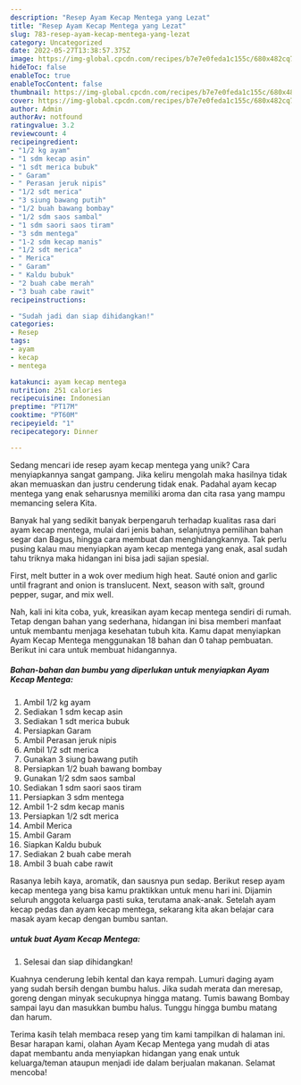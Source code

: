 ```yaml
---
description: "Resep Ayam Kecap Mentega yang Lezat"
title: "Resep Ayam Kecap Mentega yang Lezat"
slug: 783-resep-ayam-kecap-mentega-yang-lezat
category: Uncategorized
date: 2022-05-27T13:38:57.375Z
image: https://img-global.cpcdn.com/recipes/b7e7e0feda1c155c/680x482cq70/ayam-kecap-mentega-foto-resep-utama.jpg
hideToc: false
enableToc: true
enableTocContent: false
thumbnail: https://img-global.cpcdn.com/recipes/b7e7e0feda1c155c/680x482cq70/ayam-kecap-mentega-foto-resep-utama.jpg
cover: https://img-global.cpcdn.com/recipes/b7e7e0feda1c155c/680x482cq70/ayam-kecap-mentega-foto-resep-utama.jpg
author: Admin
authorAv: notfound
ratingvalue: 3.2
reviewcount: 4
recipeingredient:
- "1/2 kg ayam"
- "1 sdm kecap asin"
- "1 sdt merica bubuk"
- " Garam"
- " Perasan jeruk nipis"
- "1/2 sdt merica"
- "3 siung bawang putih"
- "1/2 buah bawang bombay"
- "1/2 sdm saos sambal"
- "1 sdm saori saos tiram"
- "3 sdm mentega"
- "1-2 sdm kecap manis"
- "1/2 sdt merica"
- " Merica"
- " Garam"
- " Kaldu bubuk"
- "2 buah cabe merah"
- "3 buah cabe rawit"
recipeinstructions:

- "Sudah jadi dan siap dihidangkan!"
categories:
- Resep
tags:
- ayam
- kecap
- mentega

katakunci: ayam kecap mentega 
nutrition: 251 calories
recipecuisine: Indonesian
preptime: "PT17M"
cooktime: "PT60M"
recipeyield: "1"
recipecategory: Dinner

---
```





Sedang mencari ide resep ayam kecap mentega yang unik? Cara menyiapkannya sangat gampang. Jika keliru mengolah maka hasilnya tidak akan memuaskan dan justru cenderung tidak enak. Padahal ayam kecap mentega yang enak seharusnya memiliki aroma dan cita rasa yang mampu memancing selera Kita.





Banyak hal yang sedikit banyak berpengaruh terhadap kualitas rasa dari ayam kecap mentega, mulai dari jenis bahan, selanjutnya pemilihan bahan segar dan Bagus, hingga cara membuat dan menghidangkannya. Tak perlu pusing kalau mau menyiapkan ayam kecap mentega yang enak,      asal sudah tahu triknya maka hidangan ini bisa jadi sajian spesial.














First, melt butter in a wok over medium high heat. Sauté onion and garlic until fragrant and onion is translucent. Next, season with salt, ground pepper, sugar, and mix well.






Nah, kali ini kita coba, yuk, kreasikan ayam kecap mentega sendiri di rumah. Tetap dengan bahan yang sederhana, hidangan ini bisa memberi manfaat untuk membantu menjaga kesehatan tubuh kita. Kamu dapat menyiapkan Ayam Kecap Mentega menggunakan 18 bahan dan 0 tahap pembuatan. Berikut ini cara untuk membuat hidangannya.

<!--inarticleads1-->

##### Bahan-bahan dan bumbu yang diperlukan untuk menyiapkan Ayam Kecap Mentega:

1. Ambil 1/2 kg ayam
1. Sediakan 1 sdm kecap asin
1. Sediakan 1 sdt merica bubuk
1. Persiapkan  Garam
1. Ambil  Perasan jeruk nipis
1. Ambil 1/2 sdt merica
1. Gunakan 3 siung bawang putih
1. Persiapkan 1/2 buah bawang bombay
1. Gunakan 1/2 sdm saos sambal
1. Sediakan 1 sdm saori saos tiram
1. Persiapkan 3 sdm mentega
1. Ambil 1-2 sdm kecap manis
1. Persiapkan 1/2 sdt merica
1. Ambil  Merica
1. Ambil  Garam
1. Siapkan  Kaldu bubuk
1. Sediakan 2 buah cabe merah
1. Ambil 3 buah cabe rawit


Rasanya lebih kaya, aromatik, dan sausnya pun sedap. Berikut resep ayam kecap mentega yang bisa kamu praktikkan untuk menu hari ini. Dijamin seluruh anggota keluarga pasti suka, terutama anak-anak. Setelah ayam kecap pedas dan ayam kecap mentega, sekarang kita akan belajar cara masak ayam kecap dengan bumbu santan. 

<!--inarticleads2-->

#####  untuk buat Ayam Kecap Mentega:


1. Selesai dan siap dihidangkan!

Kuahnya cenderung lebih kental dan kaya rempah. Lumuri daging ayam yang sudah bersih dengan bumbu halus. Jika sudah merata dan meresap, goreng dengan minyak secukupnya hingga matang. Tumis bawang Bombay sampai layu dan masukkan bumbu halus. Tunggu hingga bumbu matang dan harum. 

Terima kasih telah membaca resep yang tim kami tampilkan di halaman ini. Besar harapan kami, olahan Ayam Kecap Mentega yang mudah di atas dapat membantu anda menyiapkan hidangan yang enak untuk keluarga/teman ataupun menjadi ide dalam berjualan makanan. Selamat mencoba!
